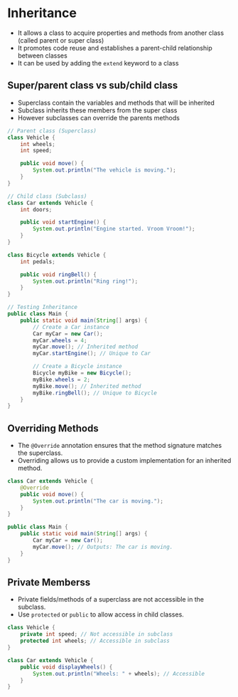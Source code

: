 # Inheritance
- It allows a class to acquire properties and methods from another class (called parent or super class)
- It promotes code reuse and establishes a parent-child relationship between classes
- It can be used by adding the `extend` keyword to a class

## Super/parent class vs sub/child class
- Superclass contain the variables and methods that will be inherited
- Subclass inherits these members from the super class
- However subclasses can override the parents methods

```java
// Parent class (Superclass)
class Vehicle {
    int wheels;
    int speed;

    public void move() {
        System.out.println("The vehicle is moving.");
    }
}

// Child class (Subclass)
class Car extends Vehicle {
    int doors;

    public void startEngine() {
        System.out.println("Engine started. Vroom Vroom!");
    }
}

class Bicycle extends Vehicle {
    int pedals;

    public void ringBell() {
        System.out.println("Ring ring!");
    }
}

// Testing Inheritance
public class Main {
    public static void main(String[] args) {
        // Create a Car instance
        Car myCar = new Car();
        myCar.wheels = 4;
        myCar.move(); // Inherited method
        myCar.startEngine(); // Unique to Car

        // Create a Bicycle instance
        Bicycle myBike = new Bicycle();
        myBike.wheels = 2;
        myBike.move(); // Inherited method
        myBike.ringBell(); // Unique to Bicycle
    }
}
```
## Overriding Methods
- The `@Override` annotation ensures that the method signature matches the superclass.
- Overriding allows us to provide a custom implementation for an inherited method.

```java
class Car extends Vehicle {
    @Override
    public void move() {
        System.out.println("The car is moving.");
    }
}

public class Main {
    public static void main(String[] args) {
        Car myCar = new Car();
        myCar.move(); // Outputs: The car is moving.
    }
}
```

## Private Memberss
- Private fields/methods of a superclass are not accessible in the subclass.
- Use `protected` or `public` to allow access in child classes.

```java
class Vehicle {
    private int speed; // Not accessible in subclass
    protected int wheels; // Accessible in subclass
}

class Car extends Vehicle {
    public void displayWheels() {
        System.out.println("Wheels: " + wheels); // Accessible
    }
}
```